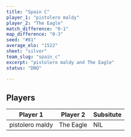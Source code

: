 ```yaml
---
title: "Spain C"
player_1: "pistolero maldy"
player_2: "The Eagle"
match_difference: "0-1"
map_difference: "0-3"
seed: "#81"
average_elo: "1522"
sheet: "silver"
team_slug: "spain_c"
excerpt: "pistolero maldy and The Eagle"
status: "DNQ"

---
```

## Players

| Player 1 | Player 2 | Subsitute |
| -- | -- | -- |
| pistolero maldy | The Eagle | NIL |
